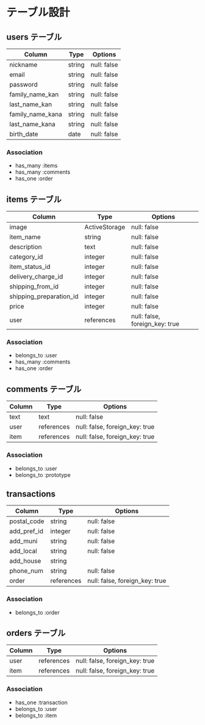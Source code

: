 # テーブル設計

## users テーブル

| Column           | Type    | Options     |
| ---------------- | ------- | ----------- |
| nickname         | string  | null: false |
| email            | string  | null: false |
| password         | string  | null: false |
| family_name_kan  | string  | null: false |
| last_name_kan    | string  | null: false |
| family_name_kana | string  | null: false |
| last_name_kana   | string  | null: false |
| birth_date       | date    | null: false |

### Association

- has_many :items
- has_many :comments
- has_one  :order


## items テーブル

| Column                  | Type          | Options                                |
| ----------------------- | ------------- | -------------------------------------- |
| image                   | ActiveStorage | null: false                            |
| item_name               | string        | null: false                            |
| description             | text          | null: false                            |
| category_id             | integer       | null: false                            |
| item_status_id          | integer       | null: false                            |
| delivery_charge_id      | integer       | null: false                            |
| shipping_from_id        | integer       | null: false                            |
| shipping_preparation_id | integer       | null: false                            |
| price                   | integer       | null: false                            |
| user                    | references    | null: false, foreign_key: true         |

### Association

- belongs_to :user
- has_many   :comments
- has_one    :order


## comments テーブル

| Column | Type       | Options                        |
| ------ | ---------- | ------------------------------ |
| text   | text       | null: false                    |
| user   | references | null: false, foreign_key: true |
| item   | references | null: false, foreign_key: true |

### Association

- belongs_to :user
- belongs_to :prototype


## transactions

| Column           | Type       | Options                        |
| ---------------- | ---------- | ------------------------------ |
| postal_code      | string     | null: false                    |
| add_pref_id      | integer    | null: false                    |
| add_muni         | string     | null: false                    |
| add_local        | string     | null: false                    |
| add_house        | string     |                                |
| phone_num        | string     | null: false                    |
| order            | references | null: false, foreign_key: true |

### Association

- belongs_to :order



## orders テーブル

| Column | Type       | Options                        |
| ------ | ---------- | ------------------------------ |
| user   | references | null: false, foreign_key: true |
| item   | references | null: false, foreign_key: true |

### Association

- has_one :transaction
- belongs_to :user
- belongs_to :item